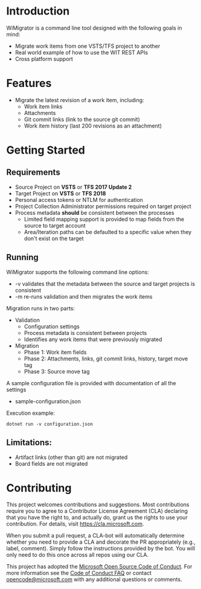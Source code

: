 # Introduction 
WiMigrator is a command line tool designed with the following goals in mind:
* Migrate work items from one VSTS/TFS project to another
* Real world example of how to use the WIT REST APIs
* Cross platform support

# Features
* Migrate the latest revision of a work item, including:
  * Work item links
  * Attachments
  * Git commit links (link to the source git commit)
  * Work item history (last 200 revisions as an attachment)

# Getting Started
## Requirements
* Source Project on **VSTS** or **TFS 2017 Update 2**
* Target Project on **VSTS** or **TFS 2018**
* Personal access tokens or NTLM for authentication 
* Project Collection Administrator permissions required on target project
* Process metadata **should** be consistent between the processes
  * Limited field mapping support is provided to map fields from the source to target account
  * Area/Iteration paths can be defaulted to a specific value when they don't exist on the target

## Running
WiMigrator supports the following command line options:
* -v validates that the metadata between the source and target projects is consistent 
* -m re-runs validation and then migrates the work items 

Migration runs in two parts:
* Validation
  * Configuration settings
  * Process metadata is consistent between projects
  * Identifies any work items that were previously migrated
* Migration
  * Phase 1: Work item fields
  * Phase 2: Attachments, links, git commit links, history, target move tag
  * Phase 3: Source move tag

A sample configuration file is provided with documentation of all the settings
* sample-configuration.json

Execution example:
```
dotnet run -v configuration.json
```

## Limitations:
  * Artifact links (other than git) are not migrated
  * Board fields are not migrated

# Contributing

This project welcomes contributions and suggestions.  Most contributions require you to agree to a
Contributor License Agreement (CLA) declaring that you have the right to, and actually do, grant us
the rights to use your contribution. For details, visit https://cla.microsoft.com.

When you submit a pull request, a CLA-bot will automatically determine whether you need to provide
a CLA and decorate the PR appropriately (e.g., label, comment). Simply follow the instructions
provided by the bot. You will only need to do this once across all repos using our CLA.

This project has adopted the [Microsoft Open Source Code of Conduct](https://opensource.microsoft.com/codeofconduct/).
For more information see the [Code of Conduct FAQ](https://opensource.microsoft.com/codeofconduct/faq/) or
contact [opencode@microsoft.com](mailto:opencode@microsoft.com) with any additional questions or comments.